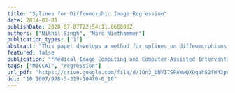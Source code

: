 ```yaml
---
title: "Splines for Diffeomorphic Image Regression"
date: 2014-01-01
publishDate: 2020-07-07T22:54:11.066806Z
authors: ["Nikhil Singh", "Marc Niethammer"]
publication_types: ["1"]
abstract: "This paper develops a method for splines on diffeomorphisms for image regression. In contrast to previously proposed methods to capture image changes over time, such as geodesic regression, the method can capture more complex spatio-temporal deformations. In particular, it is a first step towards capturing periodic motions for example of the heart or the lung. Starting from a variational formulation of splines the proposed approach allows for the use of temporal control points to control spline behavior. This necessitates the development of a shooting formulation for splines. Experimental results are shown for synthetic and real data. The performance of the method is compared to geodesic regression."
featured: false
publication: "*Medical Image Computing and Computer-Assisted Intervention - MICCAI 2014 - 17th International Conference, Boston, MA, USA, September 14-18, 2014, Proceedings, Part II*"
tags: ["MICCAI", "regression"]
url_pdf: "https://drive.google.com/file/d/1On3_bNVI7SPAWwQXQqahS2fW43pHd6mj"
doi: "10.1007/978-3-319-10470-6_16"
---
```



